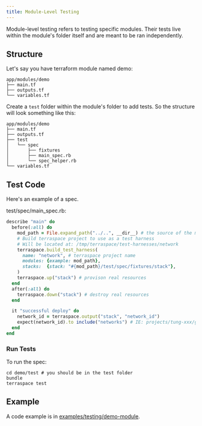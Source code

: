 ```yaml
---
title: Module-Level Testing
---
```


Module-level testing refers to testing specific modules. Their tests live within the module's folder itself and are meant to be ran independently.

## Structure

Let's say you have terraform module named demo:

    app/modules/demo
    ├── main.tf
    ├── outputs.tf
    └── variables.tf

Create a `test` folder within the module's folder to add tests. So the structure will look something like this:

    app/modules/demo
    ├── main.tf
    ├── outputs.tf
    ├── test
    │   └── spec
    │       ├── fixtures
    │       ├── main_spec.rb
    │       └── spec_helper.rb
    └── variables.tf

## Test Code

Here's an example of a spec.

test/spec/main_spec.rb:

```ruby
describe "main" do
  before(:all) do
    mod_path = File.expand_path("../..", __dir__) # the source of the module to test is 2 levels up
    # Build terraspace project to use as a test harness
    # Will be located at: /tmp/terraspace/test-harnesses/network
    terraspace.build_test_harness(
      name: "network", # terraspace project name
      modules: {example: mod_path},
      stacks:  {stack: "#{mod_path}/test/spec/fixtures/stack"},
    )
    terraspace.up("stack") # provison real resources
  end
  after(:all) do
    terraspace.down("stack") # destroy real resources
  end

  it "successful deploy" do
    network_id = terraspace.output("stack", "network_id")
    expect(network_id).to include("networks") # IE: projects/tung-xxx/global/networks/ladybug
  end
end
```

### Run Tests

To run the spec:

    cd demo/test # you should be in the test folder
    bundle
    terraspace test

## Example

A code example is in [examples/testing/demo-module](https://github.com/boltops-tools/terraspace-docs/tree/master/examples/testing/demo-module).
